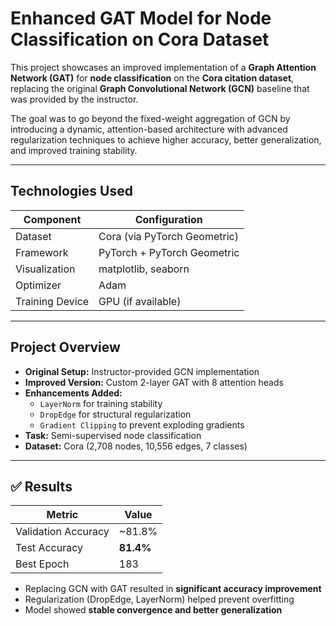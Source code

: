 # Enhanced GAT Model for Node Classification on Cora Dataset

This project showcases an improved implementation of a **Graph Attention Network (GAT)** for **node classification** on the **Cora citation dataset**, replacing the original **Graph Convolutional Network (GCN)** baseline that was provided by the instructor.

The goal was to go beyond the fixed-weight aggregation of GCN by introducing a dynamic, attention-based architecture with advanced regularization techniques to achieve higher accuracy, better generalization, and improved training stability.

---

## Technologies Used

| Component       | Configuration                  |
|----------------|----------------------------------|
| Dataset         | Cora (via PyTorch Geometric)    |
| Framework       | PyTorch + PyTorch Geometric     |
| Visualization   | matplotlib, seaborn             |
| Optimizer       | Adam                            |
| Training Device | GPU (if available)              |

---

## Project Overview

- **Original Setup:** Instructor-provided GCN implementation  
- **Improved Version:** Custom 2-layer GAT with 8 attention heads  
- **Enhancements Added:**
  - `LayerNorm` for training stability  
  - `DropEdge` for structural regularization  
  - `Gradient Clipping` to prevent exploding gradients  
- **Task:** Semi-supervised node classification  
- **Dataset:** Cora (2,708 nodes, 10,556 edges, 7 classes)

---

## ✅ Results

| Metric        | Value         |
|---------------|---------------|
| Validation Accuracy | ~81.8%     |
| Test Accuracy       | **81.4%**  |
| Best Epoch          | 183        |

- Replacing GCN with GAT resulted in **significant accuracy improvement**  
- Regularization (DropEdge, LayerNorm) helped prevent overfitting  
- Model showed **stable convergence and better generalization**
